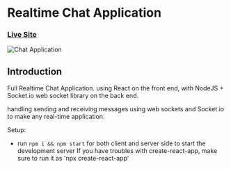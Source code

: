 # Realtime Chat Application

### [Live Site](https://realtime-chat-application.netlify.com)

![Chat Application](https://i.ytimg.com/vi/ZwFA3YMfkoc/maxresdefault.jpg)

## Introduction

Full Realtime Chat Application. using React on the front end, with NodeJS + Socket.io web socket library on the back end.

handling sending and receiving messages using web sockets and Socket.io to make any real-time application.

Setup:

- run `npm i && npm start` for both client and server side to start the development server
  If you have troubles with create-react-app, make sure to run it as 'npx create-react-app'
